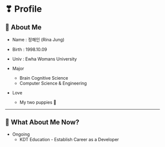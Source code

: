 # ❣ Profile

## 🍰 About Me

* Name : 정해인 (Rina Jung)

* Birth : 1998.10.09

* Univ : Ewha Womans University

* Major
    * Brain Cognitive Science
    * Computer Science & Engineering

* Love
    * My two puppies 🐶

***

## 🍮 What About Me Now?

* Ongoing
   * KDT Education - Establish Career as a Developer
